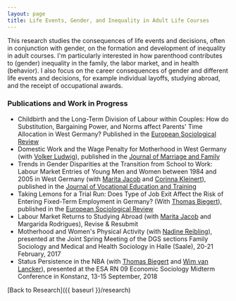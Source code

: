 ```yaml
---
layout: page
title: Life Events, Gender, and Inequality in Adult Life Courses
---
```


This research studies the consequences of life events and decisions, often in conjunction with gender, on the formation and development of inequality in adult courses. I'm particularly interested in how parenthood contributes to (gender) inequality in the family, the labor market, and in health (behavior). I also focus on the career consequences of gender and different life events and decisions, for example individual layoffs, studying abroad, and the receipt of occupational awards. 

### Publications and Work in Progress
* Childbirth and the Long-Term Division of Labour within Couples: How do Substitution, Bargaining Power, and Norms affect Parents' Time Allocation in West Germany? Published in the [European Sociological Review](https://doi.org/10.1093/esr/jcr026)  
* Domestic Work and the Wage Penalty for Motherhood in West Germany (with [Volker Ludwig](https://www.sowi.uni-kl.de/soziologie/team/ludwig/)), published in the [Journal of Marriage and Family](http://onlinelibrary.wiley.com/doi/10.1111/j.1741-3737.2011.00886.x/abstract)  
* Trends in Gender Disparities at the Transition from School to Work: Labour Market Entries of Young Men and Women between 1984 and 2005 in West Germany (with [Marita Jacob](https://www.iss-wiso.uni-koeln.de/de/institut/personen/j/prof-dr-marita-jacob/) and [Corinna Kleinert](https://www.uni-bamberg.de/sozlangbifo/team/prof-dr-corinna-kleinert/)), published in the [Journal of Vocational Education and Training](https://doi.org/10.1080/13636820.2012.738427)
* Taking Lemons for a Trial Run: Does Type of Job Exit Affect the Risk of Entering Fixed-Term Employment in Germany? (With [Thomas Biegert](https://thomasbiegert.github.io)), published in the [European Sociological Review](https://doi.org/10.1093/esr/jcy003) 
* Labour Market Returns to Studying Abroad (with [Marita Jacob](https://www.iss-wiso.uni-koeln.de/de/institut/personen/j/prof-dr-marita-jacob/) and Margarida Rodrigues), Revise & Resubmit
* Motherhood and Women's Physical Activity (with [Nadine Reibling](https://www.uni-siegen.de/phil/sozialwissenschaften/soziologie/mitarbeiter/reibling_nadine/)), presented at the Joint Spring Meeting of the DGS sections Family Sociology and Medical and Health Sociology in Halle (Saale), 20-21 February, 2017
* Status Persistence in the NBA (with [Thomas Biegert](https://thomasbiegert.github.io) and [Wim van Lancker](http://www.wimvanlancker.be/)), presented at the ESA RN 09 Economic Sociology Midterm Conference in Konstanz, 13-15 September, 2018

[Back to Research]({{ baseurl }}/research)
